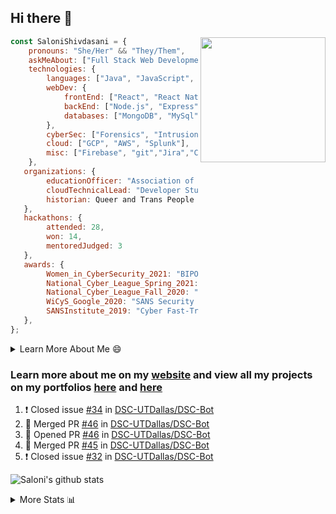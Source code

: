 ## Hi there 👋

<img align='right' src="https://storage.googleapis.com/saloni-shivdasani-resume/Saloni.png" width="200">

```javascript
const SaloniShivdasani = {
    pronouns: "She/Her" && "They/Them",
    askMeAbout: ["Full Stack Web Development", "Cloud Computing", "Cyber Security"],
    technologies: {
        languages: ["Java", "JavaScript", "SQL", "Python", "C++", "BASH", "R"],
        webDev: {
            frontEnd: ["React", "React Native", "Electron"],
            backEnd: ["Node.js", "Express", "Flask"],
            databases: ["MongoDB", "MySql"],
        },
        cyberSec: ["Forensics", "Intrusion Detection", "Security Operations", "Network and Application Penetration Testing"],
        cloud: ["GCP", "AWS", "Splunk"],
        misc: ["Firebase", "git","Jira","Confluence"]
    },
   organizations: {
        educationOfficer: "Association of Computer Machinery, UTD",
        cloudTechnicalLead: "Developer Students Club, UTD",
        historian: Queer and Trans People of Color, UTD",
   },
   hackathons: {
        attended: 28,
        won: 14,
        mentoredJudged: 3
   },
   awards: {
        Women_in_CyberSecurity_2021: "BIPOC Fellowship Award",
        National_Cyber_League_Spring_2021: "Gold Bracket Competitor - Top 15% nationally",
        National_Cyber_League_Fall_2020: "Gold Bracket Competitor - Top 15% nationally",
        WiCyS_Google_2020: "SANS Security Training Scholarship",
        SANSInstitute_2019: "Cyber Fast-Track Game Quarter-Finalist",
   },
};
```

<!--START_SECTION:table-->
<details>

<summary>Learn More About Me 😄 </summary>

I am a senior at The University of Texas at Dallas, and I am currently majoring in Software Engineering with a concentration in Information Assurance. I am interested and have experience in full stack development, cloud computing, and cybersecurity. I hope to find opportunities where I can gain exposure to algorithm and project design. My ultimate aim is to develop futuristic products for users because I am inspired by the impact of computing on society.

I have experience in full stack web development through my participation and awards in hackathons where I have learnt and used React, Node.js, Express, MongoDB, Flask, NLTK, and React Native along with GIT, GCP, and Firebase. Last semester, I was also responsible for backend development for a project at a local NGO where I created a REST API using Node.js, Express, MongoDB and SQL and hosted it on servers using GCP. 

From my coursework and local competitions, I have skills in algorithms and data structures in Java, database management using SQL and machine learning using Python and R. I have also been a quarter-finalist in a national cybersecurity completion hosted by the SANS institute.

I am also actively involved in campus organization where I am the cloud technical lead for Developer Student Club, Mentor and Education Officer for Association of Computing Machinery, event planner for Women Mentoring Women in Engineering and IT Committee member for IEEE.

</details>

<!--END_SECTION:table-->

### Learn more about me on my [website](https://www.saloni-shivdasani.codes) and view all my projects on my portfolios [here](https://www.saloni-shivdasani.codes/projects) and  [here](http://devpost.com/SaloniS)

<!--START_SECTION:activity-->
1. ❗️ Closed issue [#34](https://github.com/DSC-UTDallas/DSC-Bot/issues/34) in [DSC-UTDallas/DSC-Bot](https://github.com/DSC-UTDallas/DSC-Bot)
2. 🎉 Merged PR [#46](https://github.com/DSC-UTDallas/DSC-Bot/pull/46) in [DSC-UTDallas/DSC-Bot](https://github.com/DSC-UTDallas/DSC-Bot)
3. 💪 Opened PR [#46](https://github.com/DSC-UTDallas/DSC-Bot/pull/46) in [DSC-UTDallas/DSC-Bot](https://github.com/DSC-UTDallas/DSC-Bot)
4. 🎉 Merged PR [#45](https://github.com/DSC-UTDallas/DSC-Bot/pull/45) in [DSC-UTDallas/DSC-Bot](https://github.com/DSC-UTDallas/DSC-Bot)
5. ❗️ Closed issue [#32](https://github.com/DSC-UTDallas/DSC-Bot/issues/32) in [DSC-UTDallas/DSC-Bot](https://github.com/DSC-UTDallas/DSC-Bot)
<!--END_SECTION:activity-->

![Saloni's github stats](https://github-readme-stats.vercel.app/api?username=SaloniSS)

<!--START_SECTION:table-->
<details>

<summary>More Stats 📊 </summary>

<!--START_SECTION:waka-->
![Lines of code](https://img.shields.io/badge/From%20Hello%20World%20I%27ve%20Written-1.3%20million%20lines%20of%20code-blue)

**🐱 My Github Data** 

> 🏆 371 Contributions in the Year 2021
 > 
> 📦 570.1 kB Used in Github's Storage 
 > 
> 💼 Opted to Hire
 > 
> 📜 28 Public Repositories 
 > 
> 🔑 21 Private Repositories  
 > 
**I'm a Night 🦉** 

```text
🌞 Morning    181 commits    ███░░░░░░░░░░░░░░░░░░░░░░   14.93% 
🌆 Daytime    267 commits    █████░░░░░░░░░░░░░░░░░░░░   22.03% 
🌃 Evening    466 commits    █████████░░░░░░░░░░░░░░░░   38.45% 
🌙 Night      298 commits    ██████░░░░░░░░░░░░░░░░░░░   24.59%

```
📅 **I'm Most Productive on Saturday** 

```text
Monday       143 commits    ███░░░░░░░░░░░░░░░░░░░░░░   11.8% 
Tuesday      111 commits    ██░░░░░░░░░░░░░░░░░░░░░░░   9.16% 
Wednesday    99 commits     ██░░░░░░░░░░░░░░░░░░░░░░░   8.17% 
Thursday     62 commits     █░░░░░░░░░░░░░░░░░░░░░░░░   5.12% 
Friday       102 commits    ██░░░░░░░░░░░░░░░░░░░░░░░   8.42% 
Saturday     372 commits    ███████░░░░░░░░░░░░░░░░░░   30.69% 
Sunday       323 commits    ██████░░░░░░░░░░░░░░░░░░░   26.65%

```


📊 **This Week I Spent My Time On** 

```text
⌚︎ Time Zone: America/Chicago

💬 Programming Languages: 
Other                    10 hrs 31 mins      ██████████████░░░░░░░░░░░   59.11% 
JavaScript               3 hrs 38 mins       █████░░░░░░░░░░░░░░░░░░░░   20.43% 
TypeScript               1 hr 47 mins        ██░░░░░░░░░░░░░░░░░░░░░░░   10.09% 
Dart                     1 hr 22 mins        ██░░░░░░░░░░░░░░░░░░░░░░░   7.77% 
YAML                     22 mins             ░░░░░░░░░░░░░░░░░░░░░░░░░   2.06%

```

**I Mostly Code in JavaScript** 

```text
JavaScript               24 repos            ███████████░░░░░░░░░░░░░░   44.44% 
Java                     7 repos             ███░░░░░░░░░░░░░░░░░░░░░░   12.96% 
Python                   6 repos             ██░░░░░░░░░░░░░░░░░░░░░░░   11.11% 
TypeScript               5 repos             ██░░░░░░░░░░░░░░░░░░░░░░░   9.26% 
CSS                      3 repos             █░░░░░░░░░░░░░░░░░░░░░░░░   5.56%

```



 Last Updated on 10/06/2021
<!--END_SECTION:waka-->

<!--END_SECTION:table-->

<!--
**SaloniSS/SaloniSS** is a ✨ _special_ ✨ repository because its `README.md` (this file) appears on your GitHub profile.

Here are some ideas to get you started:

- 🔭 I’m currently working on ...
- 🌱 I’m currently learning ...
- 👯 I’m looking to collaborate on ...
- 🤔 I’m looking for help with ...
- 💬 Ask me about ...
- 📫 How to reach me: ...
- 😄 Pronouns: ...
- ⚡ Fun fact: ...
-->
